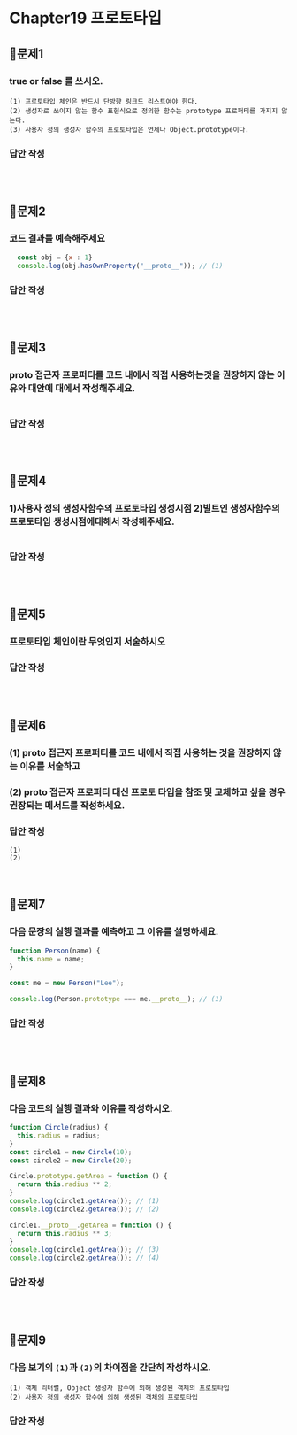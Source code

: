 # Chapter19 프로토타입
## 📌문제1
### true or false 를 쓰시오. 
```
(1) 프로토타입 체인은 반드시 단방향 링크드 리스트여야 한다. 
(2) 생성자로 쓰이지 않는 함수 표현식으로 정의한 함수는 prototype 프로퍼티를 가지지 않는다.
(3) 사용자 정의 생성자 함수의 프로토타입은 언제나 Object.prototype이다.
```
### 답안 작성
```
```

<br>

## 📌문제2
### 코드 결과를 예측해주세요 
```js
  const obj = {x : 1}
  console.log(obj.hasOwnProperty("__proto__")); // (1) 
```
### 답안 작성
```
```

<br>

## 📌문제3
### __proto__ 접근자 프로퍼티를 코드 내에서 직접 사용하는것을 권장하지 않는 이유와 대안에 대에서 작성해주세요. 
```
```
### 답안 작성
```
```

<br>

## 📌문제4
### 1)사용자 정의 생성자함수의 프로토타입 생성시점 2)빌트인 생성자함수의 프로토타입 생성시점에대해서 작성해주세요.
```
```
### 답안 작성
```
```

<br>

## 📌문제5
### 프로토타입 체인이란 무엇인지 서술하시오
### 답안 작성
```
```

<br>

## 📌문제6
### (1) __proto__ 접근자 프로퍼티를 코드 내에서 직접 사용하는 것을 권장하지 않는 이유를 서술하고
### (2) __proto__ 접근자 프로퍼티 대신 프로토 타입을 참조 및 교체하고 싶을 경우 권장되는 메서드를 작성하세요.
### 답안 작성
```
(1) 
(2) 
```

<br>

## 📌문제7
### 다음 문장의 실행 결과를 예측하고 그 이유를 설명하세요.
```js
function Person(name) {
  this.name = name;
}

const me = new Person("Lee");

console.log(Person.prototype === me.__proto__); // (1)
```
### 답안 작성
```
```

<br>

## 📌문제8
### 다음 코드의 실행 결과와 이유를 작성하시오.
```js
function Circle(radius) {
  this.radius = radius;
}
const circle1 = new Circle(10);
const circle2 = new Circle(20);

Circle.prototype.getArea = function () {
  return this.radius ** 2;
}
console.log(circle1.getArea()); // (1)
console.log(circle2.getArea()); // (2)

circle1.__proto__.getArea = function () {
  return this.radius ** 3;
}
console.log(circle1.getArea()); // (3)
console.log(circle2.getArea()); // (4)
```
### 답안 작성
```
```

<br>

## 📌문제9
### 다음 보기의 `(1)`과 `(2)`의 차이점을 간단히 작성하시오.
```
(1) 객체 리터럴, Object 생성자 함수에 의해 생성된 객체의 프로토타입
(2) 사용자 정의 생성자 함수에 의해 생성된 객체의 프로토타입
```
### 답안 작성
```
```

<br>
